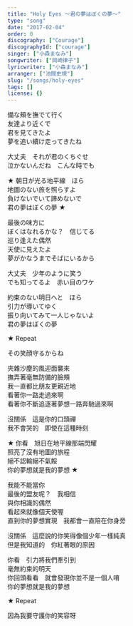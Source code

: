 ```yaml
---
title: "Holy Eyes ～君の夢はぼくの夢～"
type: "song"
date: "2017-02-04"
order: 0
discography: ["Courage"]
discographyId: ["courage"]
singer: ["小森まなみ"]
songwriter: ["岡崎律子"]
lyricwriter: ["小森まなみ"]
arranger: ["池間史規"]
slug: "/songs/holy-eyes"
tags: []
license: {}
---
```


備な頰を撫でて行く   
友達より近くで   
君を見てきたよ   
夢を追い續け走ってきたね   
  
大丈夫　それが君のくちぐせ   
泣かないんだね　こんな時でも   
  
★ 朝日が光る地平線　ほら   
地圖のない旅を照らすよ   
負けないでいて諦めないで   
君の夢はぼくの夢 ★   
  
最後の味方に   
ぼくはなれるかな？　信じてる   
巡り逢えた偶然   
天使に見えたよ   
夢がかなうまでそばにいるから   
  
大丈夫　少年のように笑う   
でも知ってるよ　赤い目のワケ   
  
約束のない明日へと　ほら   
引力が導いてゆく   
振り向いてみて一人じゃないよ   
君の夢はぼくの夢   
  
★ Repeat  
  
その笑顔守るからね  
  
夾雜沙塵的風迎面襲來  
撫弄著毫無防備的臉頰  
我一直都比朋友更親近地  
看著你一路走過來啊  
看著你不斷追逐著夢想一路奔馳過來啊  
  
沒關係　這是你的口頭禪  
我不會哭的　即使在這種時刻  
  
★ 你看　旭日在地平線那端閃耀  
照亮了沒有地圖的旅程  
絕不認輸絕不氣餒  
你的夢想就是我的夢想 ★   
  
我能不能當你  
最後的盟友呢？　我相信  
與你相識的偶然  
看起來就像個天使喔  
直到你的夢想實現　我都會一直陪在你身旁  
  
沒關係　這麼說的你笑得像個少年一樣純真  
但是我知道的　你紅著眼的原因  
  
你看　引力將我們牽引到  
毫無約束的明天  
你回頭看看　就會發現你並不是一個人唷  
你的夢想就是我的夢想  
  
★ Repeat  
  
因為我要守護你的笑容呀
